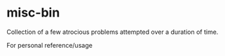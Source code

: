 # misc-bin

Collection of a few atrocious problems attempted over a duration of time.

For personal reference/usage

